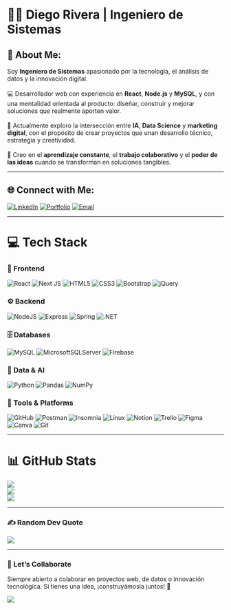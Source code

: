 # 👨‍💻 Diego Rivera | Ingeniero de Sistemas  

## 💫 About Me:
Soy **Ingeniero de Sistemas** apasionado por la tecnología, el análisis de datos y la innovación digital. <br><br>
💻 Desarrollador web con experiencia en **React**, **Node.js** y **MySQL**, y con una mentalidad orientada al producto: diseñar, construir y mejorar soluciones que realmente aporten valor. <br><br>
🤖 Actualmente exploro la intersección entre **IA**, **Data Science** y **marketing digital**, con el propósito de crear proyectos que unan desarrollo técnico, estrategia y creatividad. <br><br>
🚀 Creo en el **aprendizaje constante**, el **trabajo colaborativo** y el **poder de las ideas** cuando se transforman en soluciones tangibles. <br>

---

## 🌐 Connect with Me:
[![LinkedIn](https://img.shields.io/badge/LinkedIn-%230077B5.svg?logo=linkedin&logoColor=white)](https://linkedin.com/in/diegoriverapicoy)
[![Portfolio](https://img.shields.io/badge/Portfolio-%23000000.svg?logo=About.me&logoColor=white)](https://tuportafolio.com) <!-- Agrega tu link si tienes uno -->
[![Email](https://img.shields.io/badge/Email-diegorivera.dev%40gmail.com-red?logo=gmail&logoColor=white)](mailto:diegorivera.dev@gmail.com)

---

# 💻 Tech Stack

### 🧩 Frontend  
![React](https://img.shields.io/badge/react-%2320232a.svg?style=flat&logo=react&logoColor=%2361DAFB)
![Next JS](https://img.shields.io/badge/Next-black?style=flat&logo=next.js&logoColor=white)
![HTML5](https://img.shields.io/badge/html5-%23E34F26.svg?style=flat&logo=html5&logoColor=white)
![CSS3](https://img.shields.io/badge/css3-%231572B6.svg?style=flat&logo=css3&logoColor=white)
![Bootstrap](https://img.shields.io/badge/bootstrap-%23563D7C.svg?style=flat&logo=bootstrap&logoColor=white)
![jQuery](https://img.shields.io/badge/jquery-%230769AD.svg?style=flat&logo=jquery&logoColor=white)

### ⚙️ Backend  
![NodeJS](https://img.shields.io/badge/node.js-6DA55F?style=flat&logo=node.js&logoColor=white)
![Express](https://img.shields.io/badge/express.js-%23404d59.svg?style=flat&logo=express&logoColor=%2361DAFB)
![Spring](https://img.shields.io/badge/spring-%236DB33F.svg?style=flat&logo=spring&logoColor=white)
![.NET](https://img.shields.io/badge/.NET-5C2D91?style=flat&logo=.net&logoColor=white)

### 🗄️ Databases  
![MySQL](https://img.shields.io/badge/mysql-%2300f.svg?style=flat&logo=mysql&logoColor=white)
![MicrosoftSQLServer](https://img.shields.io/badge/Microsoft%20SQL%20Server-CC2927?style=flat&logo=microsoft%20sql%20server&logoColor=white)
![Firebase](https://img.shields.io/badge/firebase-%23039BE5.svg?style=flat&logo=firebase)

### 🧠 Data & AI  
![Python](https://img.shields.io/badge/python-3670A0?style=flat&logo=python&logoColor=ffdd54)
![Pandas](https://img.shields.io/badge/pandas-%23150458.svg?style=flat&logo=pandas&logoColor=white)
![NumPy](https://img.shields.io/badge/numpy-%23013243.svg?style=flat&logo=numpy&logoColor=white)

### 🧰 Tools & Platforms  
![GitHub](https://img.shields.io/badge/GitHub-%23121011.svg?style=flat&logo=github&logoColor=white)
![Postman](https://img.shields.io/badge/Postman-FF6C37?style=flat&logo=postman&logoColor=white)
![Insomnia](https://img.shields.io/badge/Insomnia-black?style=flat&logo=insomnia&logoColor=5849BE)
![Linux](https://img.shields.io/badge/Linux-FCC624?style=flat&logo=linux&logoColor=black)
![Notion](https://img.shields.io/badge/Notion-%23000000.svg?style=flat&logo=notion&logoColor=white)
![Trello](https://img.shields.io/badge/Trello-%23026AA7.svg?style=flat&logo=Trello&logoColor=white)
![Figma](https://img.shields.io/badge/Figma-%23F24E1E.svg?style=flat&logo=figma&logoColor=white)
![Canva](https://img.shields.io/badge/Canva-%2300C4CC.svg?style=flat&logo=Canva&logoColor=white)
![Git](https://img.shields.io/badge/Git-fc6d26?style=flat&logo=git&logoColor=white)

---

# 📊 GitHub Stats  
![](https://github-readme-stats.vercel.app/api?username=dariverap&theme=dracula&hide_border=false&include_all_commits=false&count_private=false)<br/>
![](https://github-readme-streak-stats.herokuapp.com/?user=dariverap&theme=dracula&hide_border=false)<br/>
![](https://github-readme-stats.vercel.app/api/top-langs/?username=dariverap&theme=dracula&hide_border=false&include_all_commits=false&count_private=false&layout=compact)

---

### ✍️ Random Dev Quote  
![](https://quotes-github-readme.vercel.app/api?type=horizontal&theme=radical)

---

### 🤝 Let’s Collaborate
Siempre abierto a colaborar en proyectos web, de datos o innovación tecnológica. Si tienes una idea, ¡construyámosla juntos! 🚀  

[![](https://visitcount.itsvg.in/api?id=dariverap&icon=1&color=12)](https://visitcount.itsvg.in)

<!-- Proudly created with GPRM ( https://gprm.itsvg.in ) -->

<!-- Proudly created with GPRM ( https://gprm.itsvg.in ) -->
